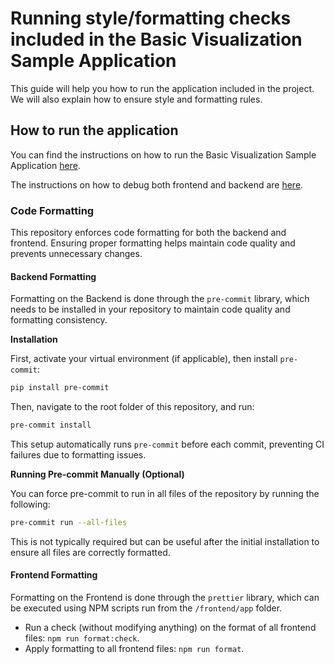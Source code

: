 # Running style/formatting checks included in the Basic Visualization Sample Application

This guide will help you how to run the application included in the project. We will also explain how to ensure style and formatting rules.

## How to run the application
You can find the instructions on how to run the Basic Visualization Sample Application [here](./USAGE.md#how-to-run).

The instructions on how to debug both frontend and backend are [here](USAGE.md#debugging).

### Code Formatting
This repository enforces code formatting for both the backend and frontend. Ensuring proper formatting helps maintain code quality and prevents unnecessary changes.

#### Backend Formatting
Formatting on the Backend is done through the `pre-commit` library, which needs to be installed in your repository to maintain code quality and formatting consistency.

**Installation**

First, activate your virtual environment (if applicable), then install `pre-commit`:
```bash
pip install pre-commit
```

Then, navigate to the root folder of this repository, and run:

```bash
pre-commit install
```

This setup automatically runs `pre-commit` before each commit, preventing CI failures due to formatting issues.

**Running Pre-commit Manually (Optional)**

You can force pre-commit to run in all files of the repository by running the following:

```bash
pre-commit run --all-files
```

This is not typically required but can be useful after the initial installation to ensure all files are correctly formatted.

#### Frontend Formatting
Formatting on the Frontend is done through the `prettier` library, which can be executed using NPM scripts run from the `/frontend/app` folder.

- Run a check (without modifying anything) on the format of all frontend files: `npm run format:check`.
- Apply formatting to all frontend files: `npm run format`.